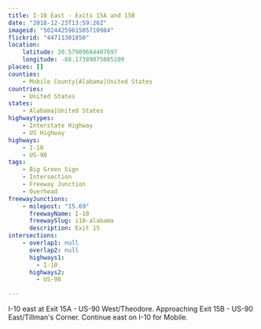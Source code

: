 ```yaml
---
title: I-10 East - Exits 15A and 15B
date: "2018-12-23T13:59:26Z"
imageid: "5024425961505710984"
flickrid: "44711301850"
location:
    latitude: 30.57909684407697
    longitude: -88.17389075085109
places: []
counties:
    - Mobile County|Alabama|United States
countries:
    - United States
states:
    - Alabama|United States
highwaytypes:
    - Interstate Highway
    - US Highway
highways:
    - I-10
    - US-90
tags:
    - Big Green Sign
    - Intersection
    - Freeway Junction
    - Overhead
freewayJunctions:
    - milepost: "15.69"
      freewayName: I-10
      freewaySlug: i10-alabama
      description: Exit 15
intersections:
    - overlap1: null
      overlap2: null
      highways1:
        - I-10
      highways2:
        - US-90

---
```

I-10 east at Exit 15A - US-90 West/Theodore.  Approaching Exit 15B - US-90 East/Tillman's Corner.  Continue east on I-10 for Mobile.